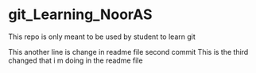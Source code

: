# git_Learning_NoorAS

This repo is only meant to be used by student to learn git

This another line is change in readme file second commit
This is the third changed that i m doing in the readme file

